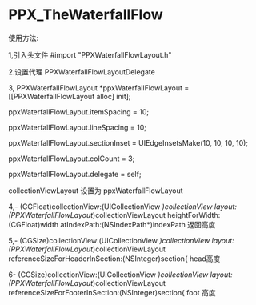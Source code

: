 # PPX_TheWaterfallFlow
使用方法:

1,引入头文件 #import "PPXWaterfallFlowLayout.h"

2.设置代理 PPXWaterfallFlowLayoutDelegate

3, 
PPXWaterfallFlowLayout *ppxWaterfallFlowLayout = [[PPXWaterfallFlowLayout alloc] init];

ppxWaterfallFlowLayout.itemSpacing = 10;

ppxWaterfallFlowLayout.lineSpacing = 10;

ppxWaterfallFlowLayout.sectionInset = UIEdgeInsetsMake(10, 10, 10, 10);

ppxWaterfallFlowLayout.colCount = 3;

ppxWaterfallFlowLayout.delegate = self;

collectionViewLayout 设置为 ppxWaterfallFlowLayout

4,- (CGFloat)collectionView:(UICollectionView *)collectionView layout:(PPXWaterfallFlowLayout*)collectionViewLayout heightForWidth:(CGFloat)width atIndexPath:(NSIndexPath*)indexPath
返回高度

5,- (CGSize)collectionView:(UICollectionView *)collectionView layout:(PPXWaterfallFlowLayout*)collectionViewLayout referenceSizeForHeaderInSection:(NSInteger)section{
head高度

6- (CGSize)collectionView:(UICollectionView *)collectionView layout:(PPXWaterfallFlowLayout*)collectionViewLayout referenceSizeForFooterInSection:(NSInteger)section{
foot 高度
